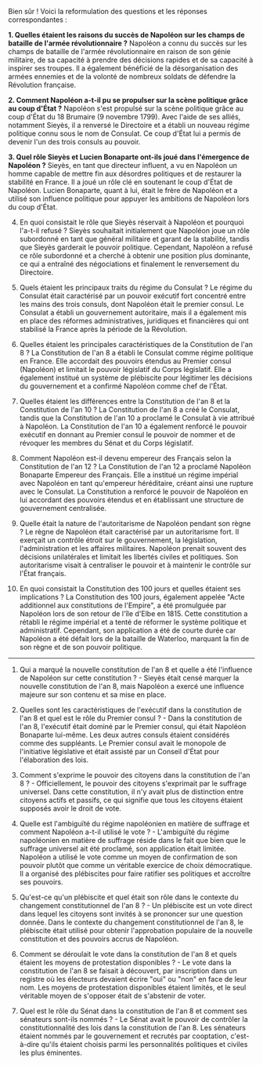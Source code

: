 Bien sûr ! Voici la reformulation des questions et les réponses correspondantes :

**1. Quelles étaient les raisons du succès de Napoléon sur les champs de bataille de l'armée révolutionnaire ?**
	Napoléon a connu du succès sur les champs de bataille de l'armée révolutionnaire en raison de son génie militaire, de sa capacité à prendre des décisions rapides et de sa capacité à inspirer ses troupes. Il a également bénéficié de la désorganisation des armées ennemies et de la volonté de nombreux soldats de défendre la Révolution française.

**2. Comment Napoléon a-t-il pu se propulser sur la scène politique grâce au coup d'État ?**
	Napoléon s'est propulsé sur la scène politique grâce au coup d'État du 18 Brumaire (9 novembre 1799). Avec l'aide de ses alliés, notamment Sieyès, il a renversé le Directoire et a établi un nouveau régime politique connu sous le nom de Consulat. Ce coup d'État lui a permis de devenir l'un des trois consuls au pouvoir.

**3. Quel rôle Sieyès et Lucien Bonaparte ont-ils joué dans l'émergence de Napoléon ?**
	Sieyès, en tant que directeur influent, a vu en Napoléon un homme capable de mettre fin aux désordres politiques et de restaurer la stabilité en France. Il a joué un rôle clé en soutenant le coup d'État de Napoléon. Lucien Bonaparte, quant à lui, était le frère de Napoléon et a utilisé son influence politique pour appuyer les ambitions de Napoléon lors du coup d'État.

4. En quoi consistait le rôle que Sieyès réservait à Napoléon et pourquoi l'a-t-il refusé ?
	Sieyès souhaitait initialement que Napoléon joue un rôle subordonné en tant que général militaire et garant de la stabilité, tandis que Sieyès garderait le pouvoir politique. Cependant, Napoléon a refusé ce rôle subordonné et a cherché à obtenir une position plus dominante, ce qui a entraîné des négociations et finalement le renversement du Directoire.

5. Quels étaient les principaux traits du régime du Consulat ?
	Le régime du Consulat était caractérisé par un pouvoir exécutif fort concentré entre les mains des trois consuls, dont Napoléon était le premier consul. Le Consulat a établi un gouvernement autoritaire, mais il a également mis en place des réformes administratives, juridiques et financières qui ont stabilisé la France après la période de la Révolution.

6. Quelles étaient les principales caractéristiques de la Constitution de l'an 8 ?
	La Constitution de l'an 8 a établi le Consulat comme régime politique en France. Elle accordait des pouvoirs étendus au Premier consul (Napoléon) et limitait le pouvoir législatif du Corps législatif. Elle a également institué un système de plébiscite pour légitimer les décisions du gouvernement et a confirmé Napoléon comme chef de l'État.

7. Quelles étaient les différences entre la Constitution de l'an 8 et la Constitution de l'an 10 ?
	La Constitution de l'an 8 a créé le Consulat, tandis que la Constitution de l'an 10 a proclamé le Consulat à vie attribué à Napoléon. La Constitution de l'an 10 a également renforcé le pouvoir exécutif en donnant au Premier consul le pouvoir de nommer et de révoquer les membres du Sénat et du Corps législatif.

8. Comment Napoléon est-il devenu empereur des Français selon la Constitution de l'an 12 ?
	La Constitution de l'an 12 a proclamé Napoléon Bonaparte Empereur des Français. Elle a institué un régime impérial avec Napoléon en tant qu'empereur héréditaire, créant ainsi une rupture avec le Consulat. La Constitution a renforcé le pouvoir de Napoléon en lui accordant des pouvoirs étendus et en établissant une structure de gouvernement centralisée.

9. Quelle était la nature de l'autoritarisme de Napoléon pendant son règne ?
	Le règne de Napoléon était caractérisé par un autoritarisme fort. Il exerçait un contrôle étroit sur le gouvernement, la législation, l'administration et les affaires militaires. Napoléon prenait souvent des décisions unilatérales et limitait les libertés civiles et politiques. Son autoritarisme visait à centraliser le pouvoir et à maintenir le contrôle sur l'État français.

10. En quoi consistait la Constitution des 100 jours et quelles étaient ses implications ?
	La Constitution des 100 jours, également appelée "Acte additionnel aux constitutions de l'Empire", a été promulguée par Napoléon lors de son retour de l'île d'Elbe en 1815. Cette constitution a rétabli le régime impérial et a tenté de réformer le système politique et administratif. Cependant, son application a été de courte durée car Napoléon a été défait lors de la bataille de Waterloo, marquant la fin de son règne et de son pouvoir politique.

---
1. Qui a marqué la nouvelle constitution de l'an 8 et quelle a été l'influence de Napoléon sur cette constitution ?
	   - Sieyès était censé marquer la nouvelle constitution de l'an 8, mais Napoléon a exercé une influence majeure sur son contenu et sa mise en place.

2. Quelles sont les caractéristiques de l'exécutif dans la constitution de l'an 8 et quel est le rôle du Premier consul ?
	   - Dans la constitution de l'an 8, l'exécutif était dominé par le Premier consul, qui était Napoléon Bonaparte lui-même. Les deux autres consuls étaient considérés comme des suppléants. Le Premier consul avait le monopole de l'initiative législative et était assisté par un Conseil d'État pour l'élaboration des lois.

3. Comment s'exprime le pouvoir des citoyens dans la constitution de l'an 8 ?
	   - Officiellement, le pouvoir des citoyens s'exprimait par le suffrage universel. Dans cette constitution, il n'y avait plus de distinction entre citoyens actifs et passifs, ce qui signifie que tous les citoyens étaient supposés avoir le droit de vote.

4. Quelle est l'ambiguïté du régime napoléonien en matière de suffrage et comment Napoléon a-t-il utilisé le vote ?
	   - L'ambiguïté du régime napoléonien en matière de suffrage réside dans le fait que bien que le suffrage universel ait été proclamé, son application était limitée. Napoléon a utilisé le vote comme un moyen de confirmation de son pouvoir plutôt que comme un véritable exercice de choix démocratique. Il a organisé des plébiscites pour faire ratifier ses politiques et accroître ses pouvoirs.

5. Qu'est-ce qu'un plébiscite et quel était son rôle dans le contexte du changement constitutionnel de l'an 8 ?
	   - Un plébiscite est un vote direct dans lequel les citoyens sont invités à se prononcer sur une question donnée. Dans le contexte du changement constitutionnel de l'an 8, le plébiscite était utilisé pour obtenir l'approbation populaire de la nouvelle constitution et des pouvoirs accrus de Napoléon.

6. Comment se déroulait le vote dans la constitution de l'an 8 et quels étaient les moyens de protestation disponibles ?
	   - Le vote dans la constitution de l'an 8 se faisait à découvert, par inscription dans un registre où les électeurs devaient écrire "oui" ou "non" en face de leur nom. Les moyens de protestation disponibles étaient limités, et le seul véritable moyen de s'opposer était de s'abstenir de voter.

7. Quel est le rôle du Sénat dans la constitution de l'an 8 et comment ses sénateurs sont-ils nommés ?
	   - Le Sénat avait le pouvoir de contrôler la constitutionnalité des lois dans la constitution de l'an 8. Les sénateurs étaient nommés par le gouvernement et recrutés par cooptation, c'est-à-dire qu'ils étaient choisis parmi les personnalités politiques et civiles les plus éminentes.
